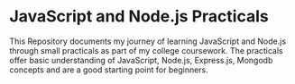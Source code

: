 # JavaScript and Node.js Practicals

This Repository documents my journey of learning JavaScript and Node.js through small practicals as part of my college coursework. The practicals offer basic understanding of JavaScript, Node.js, Express.js, Mongodb concepts and are a good starting point for beginners.

